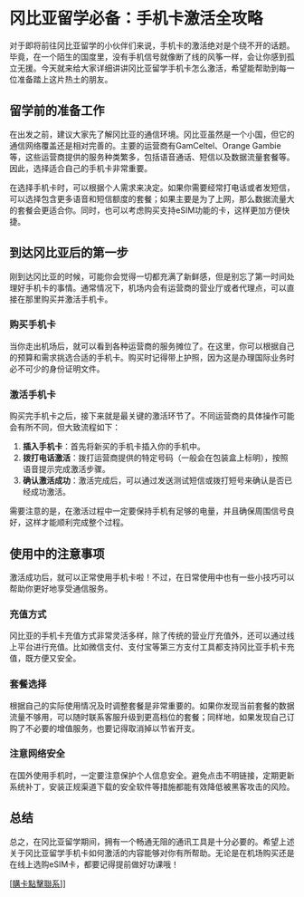 # 冈比亚留学必备：手机卡激活全攻略

对于即将前往冈比亚留学的小伙伴们来说，手机卡的激活绝对是个绕不开的话题。毕竟，在一个陌生的国度里，没有手机信号就像断了线的风筝一样，会让你感到孤立无援。今天就来给大家详细讲讲冈比亚留学手机卡怎么激活，希望能帮助到每一位准备踏上这片热土的朋友。

## 留学前的准备工作

在出发之前，建议大家先了解冈比亚的通信环境。冈比亚虽然是一个小国，但它的通信网络覆盖还是相对完善的。主要的运营商有GamCeltel、Orange Gambie等，这些运营商提供的服务种类繁多，包括语音通话、短信以及数据流量套餐等。因此，选择适合自己的手机卡非常重要。

在选择手机卡时，可以根据个人需求来决定。如果你需要经常打电话或者发短信，可以选择包含更多语音和短信额度的套餐；如果主要是为了上网，那么数据流量大的套餐会更适合你。同时，也可以考虑购买支持eSIM功能的卡，这样更加方便快捷。

## 到达冈比亚后的第一步

刚到达冈比亚的时候，可能你会觉得一切都充满了新鲜感，但是别忘了第一时间处理好手机卡的事情。通常情况下，机场内会有运营商的营业厅或者代理点，可以直接在那里购买并激活手机卡。

### 购买手机卡

当你走出机场后，就可以看到各种运营商的服务摊位了。在这里，你可以根据自己的预算和需求挑选合适的手机卡。购买时记得带上护照，因为这是办理国际业务时必不可少的身份证明文件。

### 激活手机卡

购买完手机卡之后，接下来就是最关键的激活环节了。不同运营商的具体操作可能会有所不同，但大致流程如下：

1. **插入手机卡**：首先将新买的手机卡插入你的手机中。
2. **拨打电话激活**：拨打运营商提供的特定号码（一般会在包装盒上标明），按照语音提示完成激活步骤。
3. **确认激活成功**：激活完成后，可以通过发送测试短信或拨打短号来确认是否已经成功激活。

需要注意的是，在激活过程中一定要保持手机有足够的电量，并且确保周围信号良好，这样才能顺利完成整个过程。

## 使用中的注意事项

激活成功后，就可以正常使用手机卡啦！不过，在日常使用中也有一些小技巧可以帮助你更好地享受通信服务。

### 充值方式

冈比亚的手机卡充值方式非常灵活多样，除了传统的营业厅充值外，还可以通过线上平台进行充值。比如微信支付、支付宝等第三方支付工具都支持冈比亚手机卡充值，既方便又安全。

### 套餐选择

根据自己的实际使用情况及时调整套餐是非常重要的。如果你发现当前套餐的数据流量不够用，可以随时联系客服升级到更高档位的套餐；同样地，如果发现自己订购了不必要的增值服务，也要记得取消掉以节省开支。

### 注意网络安全

在国外使用手机时，一定要注意保护个人信息安全。避免点击不明链接，定期更新系统补丁，安装正规渠道下载的安全软件等措施都能有效降低被黑客攻击的风险。

## 总结

总之，在冈比亚留学期间，拥有一个畅通无阻的通讯工具是十分必要的。希望上述关于冈比亚留学手机卡如何激活的内容能够对你有所帮助。无论是在机场购买还是在线上选购eSIM卡，都要记得提前做好功课哦！

[[購卡點擊聯系](https://t.me/s/esim1088)]]